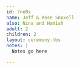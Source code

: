 ```yaml
---
id: 7neBx
name: Jeff & Rose Snoxell
also: Nina and Hamish
adult: 2
children: 2
layout: ceremony.hbs
notes: |
  Notes go here

---
```

